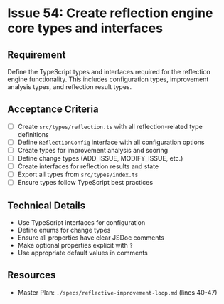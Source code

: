 # Issue 54: Create reflection engine core types and interfaces

## Requirement
Define the TypeScript types and interfaces required for the reflection engine functionality. This includes configuration types, improvement analysis types, and reflection result types.

## Acceptance Criteria
- [ ] Create `src/types/reflection.ts` with all reflection-related type definitions
- [ ] Define `ReflectionConfig` interface with all configuration options
- [ ] Create types for improvement analysis and scoring
- [ ] Define change types (ADD_ISSUE, MODIFY_ISSUE, etc.)
- [ ] Create interfaces for reflection results and state
- [ ] Export all types from `src/types/index.ts`
- [ ] Ensure types follow TypeScript best practices

## Technical Details
- Use TypeScript interfaces for configuration
- Define enums for change types
- Ensure all properties have clear JSDoc comments
- Make optional properties explicit with `?`
- Use appropriate default values in comments

## Resources
- Master Plan: `./specs/reflective-improvement-loop.md` (lines 40-47)